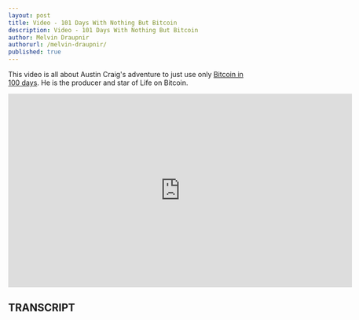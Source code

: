 ```yaml
---
layout: post
title: Video - 101 Days With Nothing But Bitcoin
description: Video - 101 Days With Nothing But Bitcoin
author: Melvin Draupnir
authorurl: /melvin-draupnir/
published: true
---
```


<p>This video is all about Austin Craig's adventure to just use only <a href="/video-bitcoin-in-the-news-episode-01/">Bitcoin in 100 days</a>. He is the producer and star of Life on Bitcoin.</p>

<center><iframe width="700" height="394" src="https://www.youtube.com/embed/XwX7EF4fV5U" frameborder="0" allowfullscreen></iframe></center>

<h2>TRANSCRIPT</h2>

